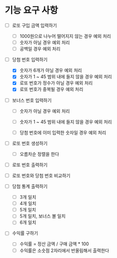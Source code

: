 # 기능 요구 사항

- [ ]  로또 구입 금액 입력하기
    - [ ]  1000원으로 나누어 떨어지지 않는 경우 예외 처리
    - [ ]  숫자가 아닐 경우 예외 처리
    - [ ]  공백일 경우 예외 처리
- [ ]  당첨 번호 입력하기
    - [x]  숫자가 6개가 아닐 경우 예외 처리
    - [x]  숫자가 1 ~ 45 범위 내에 들지 않을 경우 예외 처리
    - [x]  로또 번호가 정수가 아닐 경우 예외 처리
    - [x]  로또 번호가 중복될 경우 예외 처리
- [ ]  보너스 번호 입력하기
    - [ ]  숫자가 아닐 경우 예외 처리
    - [ ]  숫자가 1 ~ 45 범위 내에 들지 않을 경우 예외 처리
    - [ ]  당첨 번호에 이미 입력한 숫자일 경우 예외 처리
    

- [ ]  로또 번호 생성하기
    - [ ]  오름차순 정렬을 한다
- [ ]  로또 번호 출력하기
- [ ]  로또 번호와 당첨 번호 비교하기


- [ ]  당첨 통계 출력하기
    - [ ]  3개 일치
    - [ ]  4개 일치
    - [ ]  5개 일치
    - [ ]  5개 일치, 보너스 볼 일치
    - [ ]  6개 일치
- [ ]  수익률 구하기
    - [ ]  수익률 = 정산 금액 / 구매 금액 * 100
    - [ ]  수익률은 소숫점 2자리에서 반올림해서 출력한다